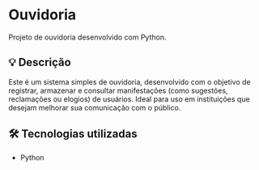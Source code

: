 # Ouvidoria

Projeto de ouvidoria desenvolvido com Python.

## 💡 Descrição

Este é um sistema simples de ouvidoria, desenvolvido com o objetivo de registrar, armazenar e consultar manifestações (como sugestões, reclamações ou elogios) de usuários. Ideal para uso em instituições que desejam melhorar sua comunicação com o público.

## 🛠️ Tecnologias utilizadas

- Python
